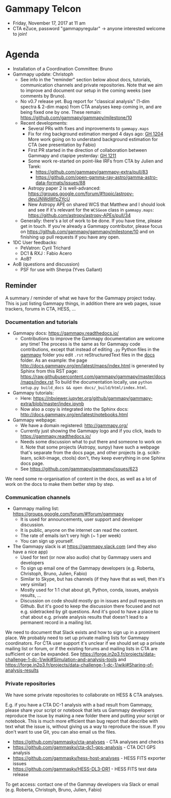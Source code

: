 # Gammapy Telcon

* Friday, November 17, 2017 at 11 am
* CTA eZuce, password "gammapyregular" -> anyone interested welcome to join!

# Agenda

* Installation of a Coordination Committee: Bruno
* Gammapy update: Christoph
  * See info in the "reminder" section below about docs, tutorials, communication channels and private repositories.
    Note that we aim to improve and document our setup in the coming weeks (see comments by Bruno).
  * No v0.7 release yet. Bug report for "classical analysis" (1-dim spectra & 2-dim maps) from CTA analyses
    keep coming in, and are being fixed one by one. These remain: https://github.com/gammapy/gammapy/milestone/10
  * Recent developments:
    * Several PRs with fixes and improvements to `gammapy.maps`
    * Fix for ring background estimation merged 4 days ago: [GH 1204](https://github.com/gammapy/gammapy/pull/1204)
      More work going on to understand background estimation for CTA (see presentation by Fabio)
    * First PR started in the direction of collaboration between Gammapy and ctapipe yesterday: [GH 1211](https://github.com/gammapy/gammapy/pull/1211)
    * Some work re-started on point-like IRFs from CTA by Julien and Tarek:
      * https://github.com/gammapy/gammapy-extra/pull/83
      * https://github.com/open-gamma-ray-astro/gamma-astro-data-formats/issues/88
    * Astropy paper 2 is well-advanced: https://groups.google.com/forum/#!topic/astropy-dev/JNWdWfp2YcU
    * New Astropy APE on shared WCS that Matthew and I should look and see if it's relevant for the `WCSGeom`
      class in `gammapy.maps`: https://github.com/astropy/astropy-APEs/pull/34
  * Generally: there's a lot of work to be done. If you have time, please get in touch.
    If you're already a Gammapy contributor, please focus on https://github.com/gammapy/gammapy/milestone/10
    and on finishing up pull requests if you have any open.
* 1DC User feedbacks:
    * PeVatron: Cyril Trichard 
    * DC1 & RXJ : Fabio Acero
    * AoB?
* AoB (questions and discussion)
    * PSF for use with Sherpa (Yves Gallant)

## Reminder

A summary / reminder of what we have for the Gammapy project today.
This is just listing Gammapy things, in addition there are web pages, issue trackers, forums in CTA, HESS, ...

### Documentation and tutorials

* Gammapy docs: https://gammapy.readthedocs.io/
  * Contributions to improve the Gammapy documentation are welcome any time!
    The process is the same as for Gammapy code contributions, except that instead of editing
    `.py` Python files in the [gammapy](https://github.com/gammapy/gammapy/tree/master/gammapy) folder
    you edit `.rst` reStructuredText files in the [docs](https://github.com/gammapy/gammapy/tree/master/docs)
    folder. As an example: the page http://docs.gammapy.org/en/latest/maps/index.html is generated by Sphinx
    from this RST page: https://raw.githubusercontent.com/gammapy/gammapy/master/docs/maps/index.rst
    To build the documentation locally, use `python setup.py build_docs && open docs/_build/html/index.html`.
* Gammapy tutorials:
  * Here: https://nbviewer.jupyter.org/github/gammapy/gammapy-extra/blob/master/index.ipynb
  * Now also a copy is integrated into the Sphinx docs: http://docs.gammapy.org/en/latest/notebooks.html
* Gammapy webpage:
  * We have a domain registered: http://gammapy.org/
  * Currently just showing the Gammapy logo and if you click, leads to https://gammapy.readthedocs.io/
  * Needs some discussion what to put there and someone to work on it.
    Note that some projects (Astropy, sunpy) have such a webpage that's separate from the docs page,
    and other projects (e.g. scikit-learn, scikit-image, ctools) don't, they keep everything in one Sphinx docs page.
  * See https://github.com/gammapy/gammapy/issues/623

We need some re-organisation of content in the docs, as well as a lot of work on the docs to make
them better step by step.

### Communication channels

* Gammapy mailing list: https://groups.google.com/forum/#!forum/gammapy
  * It is used for announcements, user support and developer discussion.
  * It is public, anyone on the internet can read the content.
  * The rate of emails isn't very high (~ 1 per week)
  * You can sign up yourself.
* The Gammapy slack is at https://gammapy.slack.com (and they also have a nice app)
  * Used for text (or now also audio) chat by Gammapy users and developers
  * To sign up email one of the Gammapy developers (e.g. Roberta, Christoph, Bruno, Julien, Fabio)
  * Similar to Skype, but has channels (if they have that as well, then it's very similar)
  * Mostly used for 1:1 chat about git, Python, conda, issues, analysis results, ...
  * Discussion on code should mostly go in issues and pull requests on Github.
    But it's good to keep the discussion there focused and not e.g. sidetracked by git questions.
    And it's good to have a place to chat about e.g. private analysis results that doesn't lead
    to a permanent record in a mailing list.

We need to document that Slack exists and how to sign up in a prominent place.
We probably need to set up private mailing lists for Gammapy coordinators.
For CTA user support it's unclear if we should set up a private mailing list or forum,
or if the existing forums and mailing lists in CTA are sufficient or can be expanded.
See https://forge.in2p3.fr/projects/data-challenge-1-dc-1/wiki#Simulation-and-analysis-tools
and https://forge.in2p3.fr/projects/data-challenge-1-dc-1/wiki#Sharing-of-analysis-results

### Private repositories

We have some private repositories to collaborate on HESS & CTA analyses.

E.g. if you have a CTA DC-1 analysis with a bad result from Gammapy, please share your script
or notebook that lets us Gammapy developers reproduce the issue by making a new folder there
and putting your script or notebook. This is much more efficient than bug report that describe
with text what the issue is, without giving us a way to reproduce the issue. If you don't want
to use Git, you can also email us the files.

* https://github.com/gammasky/cta-analyses - CTA analyses and checks
* https://github.com/gammasky/cta-dc1-gps-analysis - CTA DC1 GPS analysis
* https://github.com/gammasky/hess-host-analyses - HESS FITS exporter issues
* https://github.com/gammasky/HESS-DL3-DR1 - HESS FITS test data release

To get access: contact one of the Gammay developers via Slack or email (e.g. Roberta, Christoph, Bruno, Julien, Fabio)
